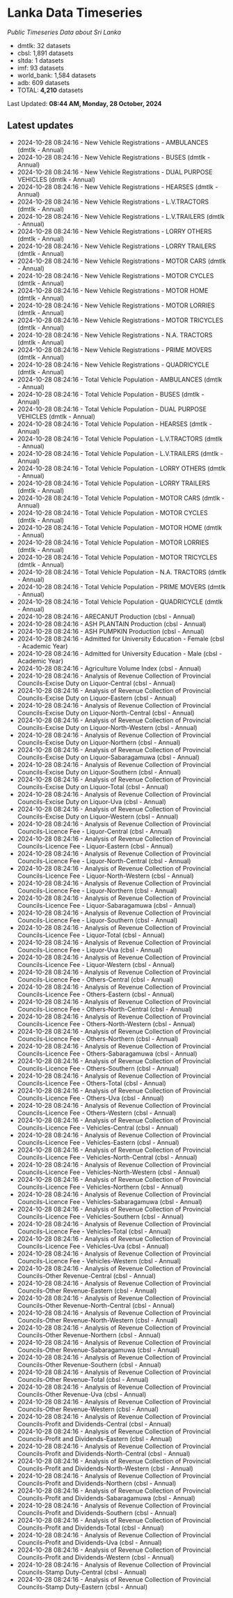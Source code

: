 # Lanka Data Timeseries
*Public Timeseries Data about Sri Lanka*

* dmtlk: 32 datasets
* cbsl: 1,891 datasets
* sltda: 1 datasets
* imf: 93 datasets
* world_bank: 1,584 datasets
* adb: 609 datasets
* TOTAL: **4,210** datasets

Last Updated: **08:44 AM, Monday, 28 October, 2024**

## Latest updates

* 2024-10-28 08:24:16 - New Vehicle Registrations - AMBULANCES (dmtlk - Annual)
* 2024-10-28 08:24:16 - New Vehicle Registrations - BUSES (dmtlk - Annual)
* 2024-10-28 08:24:16 - New Vehicle Registrations - DUAL PURPOSE VEHICLES (dmtlk - Annual)
* 2024-10-28 08:24:16 - New Vehicle Registrations - HEARSES (dmtlk - Annual)
* 2024-10-28 08:24:16 - New Vehicle Registrations - L.V.TRACTORS (dmtlk - Annual)
* 2024-10-28 08:24:16 - New Vehicle Registrations - L.V.TRAILERS (dmtlk - Annual)
* 2024-10-28 08:24:16 - New Vehicle Registrations - LORRY OTHERS (dmtlk - Annual)
* 2024-10-28 08:24:16 - New Vehicle Registrations - LORRY TRAILERS (dmtlk - Annual)
* 2024-10-28 08:24:16 - New Vehicle Registrations - MOTOR CARS (dmtlk - Annual)
* 2024-10-28 08:24:16 - New Vehicle Registrations - MOTOR CYCLES (dmtlk - Annual)
* 2024-10-28 08:24:16 - New Vehicle Registrations - MOTOR HOME (dmtlk - Annual)
* 2024-10-28 08:24:16 - New Vehicle Registrations - MOTOR LORRIES (dmtlk - Annual)
* 2024-10-28 08:24:16 - New Vehicle Registrations - MOTOR TRICYCLES (dmtlk - Annual)
* 2024-10-28 08:24:16 - New Vehicle Registrations - N.A. TRACTORS (dmtlk - Annual)
* 2024-10-28 08:24:16 - New Vehicle Registrations - PRIME MOVERS (dmtlk - Annual)
* 2024-10-28 08:24:16 - New Vehicle Registrations - QUADRICYCLE (dmtlk - Annual)
* 2024-10-28 08:24:16 - Total Vehicle Population - AMBULANCES (dmtlk - Annual)
* 2024-10-28 08:24:16 - Total Vehicle Population - BUSES (dmtlk - Annual)
* 2024-10-28 08:24:16 - Total Vehicle Population - DUAL PURPOSE VEHICLES (dmtlk - Annual)
* 2024-10-28 08:24:16 - Total Vehicle Population - HEARSES (dmtlk - Annual)
* 2024-10-28 08:24:16 - Total Vehicle Population - L.V.TRACTORS (dmtlk - Annual)
* 2024-10-28 08:24:16 - Total Vehicle Population - L.V.TRAILERS (dmtlk - Annual)
* 2024-10-28 08:24:16 - Total Vehicle Population - LORRY OTHERS (dmtlk - Annual)
* 2024-10-28 08:24:16 - Total Vehicle Population - LORRY TRAILERS (dmtlk - Annual)
* 2024-10-28 08:24:16 - Total Vehicle Population - MOTOR CARS (dmtlk - Annual)
* 2024-10-28 08:24:16 - Total Vehicle Population - MOTOR CYCLES (dmtlk - Annual)
* 2024-10-28 08:24:16 - Total Vehicle Population - MOTOR HOME (dmtlk - Annual)
* 2024-10-28 08:24:16 - Total Vehicle Population - MOTOR LORRIES (dmtlk - Annual)
* 2024-10-28 08:24:16 - Total Vehicle Population - MOTOR TRICYCLES (dmtlk - Annual)
* 2024-10-28 08:24:16 - Total Vehicle Population - N.A. TRACTORS (dmtlk - Annual)
* 2024-10-28 08:24:16 - Total Vehicle Population - PRIME MOVERS (dmtlk - Annual)
* 2024-10-28 08:24:16 - Total Vehicle Population - QUADRICYCLE (dmtlk - Annual)
* 2024-10-28 08:24:16 - ARECANUT Production (cbsl - Annual)
* 2024-10-28 08:24:16 - ASH PLANTAIN Production (cbsl - Annual)
* 2024-10-28 08:24:16 - ASH PUMPKIN Production (cbsl - Annual)
* 2024-10-28 08:24:16 - Admitted for University Education - Female (cbsl - Academic Year)
* 2024-10-28 08:24:16 - Admitted for University Education - Male (cbsl - Academic Year)
* 2024-10-28 08:24:16 - Agriculture Volume Index (cbsl - Annual)
* 2024-10-28 08:24:16 - Analysis of Revenue Collection of Provincial Councils-Excise Duty on Liquor-Central (cbsl - Annual)
* 2024-10-28 08:24:16 - Analysis of Revenue Collection of Provincial Councils-Excise Duty on Liquor-Eastern (cbsl - Annual)
* 2024-10-28 08:24:16 - Analysis of Revenue Collection of Provincial Councils-Excise Duty on Liquor-North-Central (cbsl - Annual)
* 2024-10-28 08:24:16 - Analysis of Revenue Collection of Provincial Councils-Excise Duty on Liquor-North-Western (cbsl - Annual)
* 2024-10-28 08:24:16 - Analysis of Revenue Collection of Provincial Councils-Excise Duty on Liquor-Northern (cbsl - Annual)
* 2024-10-28 08:24:16 - Analysis of Revenue Collection of Provincial Councils-Excise Duty on Liquor-Sabaragamuwa (cbsl - Annual)
* 2024-10-28 08:24:16 - Analysis of Revenue Collection of Provincial Councils-Excise Duty on Liquor-Southern (cbsl - Annual)
* 2024-10-28 08:24:16 - Analysis of Revenue Collection of Provincial Councils-Excise Duty on Liquor-Total (cbsl - Annual)
* 2024-10-28 08:24:16 - Analysis of Revenue Collection of Provincial Councils-Excise Duty on Liquor-Uva (cbsl - Annual)
* 2024-10-28 08:24:16 - Analysis of Revenue Collection of Provincial Councils-Excise Duty on Liquor-Western (cbsl - Annual)
* 2024-10-28 08:24:16 - Analysis of Revenue Collection of Provincial Councils-Licence Fee - Liquor-Central (cbsl - Annual)
* 2024-10-28 08:24:16 - Analysis of Revenue Collection of Provincial Councils-Licence Fee - Liquor-Eastern (cbsl - Annual)
* 2024-10-28 08:24:16 - Analysis of Revenue Collection of Provincial Councils-Licence Fee - Liquor-North-Central (cbsl - Annual)
* 2024-10-28 08:24:16 - Analysis of Revenue Collection of Provincial Councils-Licence Fee - Liquor-North-Western (cbsl - Annual)
* 2024-10-28 08:24:16 - Analysis of Revenue Collection of Provincial Councils-Licence Fee - Liquor-Northern (cbsl - Annual)
* 2024-10-28 08:24:16 - Analysis of Revenue Collection of Provincial Councils-Licence Fee - Liquor-Sabaragamuwa (cbsl - Annual)
* 2024-10-28 08:24:16 - Analysis of Revenue Collection of Provincial Councils-Licence Fee - Liquor-Southern (cbsl - Annual)
* 2024-10-28 08:24:16 - Analysis of Revenue Collection of Provincial Councils-Licence Fee - Liquor-Total (cbsl - Annual)
* 2024-10-28 08:24:16 - Analysis of Revenue Collection of Provincial Councils-Licence Fee - Liquor-Uva (cbsl - Annual)
* 2024-10-28 08:24:16 - Analysis of Revenue Collection of Provincial Councils-Licence Fee - Liquor-Western (cbsl - Annual)
* 2024-10-28 08:24:16 - Analysis of Revenue Collection of Provincial Councils-Licence Fee - Others-Central (cbsl - Annual)
* 2024-10-28 08:24:16 - Analysis of Revenue Collection of Provincial Councils-Licence Fee - Others-Eastern (cbsl - Annual)
* 2024-10-28 08:24:16 - Analysis of Revenue Collection of Provincial Councils-Licence Fee - Others-North-Central (cbsl - Annual)
* 2024-10-28 08:24:16 - Analysis of Revenue Collection of Provincial Councils-Licence Fee - Others-North-Western (cbsl - Annual)
* 2024-10-28 08:24:16 - Analysis of Revenue Collection of Provincial Councils-Licence Fee - Others-Northern (cbsl - Annual)
* 2024-10-28 08:24:16 - Analysis of Revenue Collection of Provincial Councils-Licence Fee - Others-Sabaragamuwa (cbsl - Annual)
* 2024-10-28 08:24:16 - Analysis of Revenue Collection of Provincial Councils-Licence Fee - Others-Southern (cbsl - Annual)
* 2024-10-28 08:24:16 - Analysis of Revenue Collection of Provincial Councils-Licence Fee - Others-Total (cbsl - Annual)
* 2024-10-28 08:24:16 - Analysis of Revenue Collection of Provincial Councils-Licence Fee - Others-Uva (cbsl - Annual)
* 2024-10-28 08:24:16 - Analysis of Revenue Collection of Provincial Councils-Licence Fee - Others-Western (cbsl - Annual)
* 2024-10-28 08:24:16 - Analysis of Revenue Collection of Provincial Councils-Licence Fee - Vehicles-Central (cbsl - Annual)
* 2024-10-28 08:24:16 - Analysis of Revenue Collection of Provincial Councils-Licence Fee - Vehicles-Eastern (cbsl - Annual)
* 2024-10-28 08:24:16 - Analysis of Revenue Collection of Provincial Councils-Licence Fee - Vehicles-North-Central (cbsl - Annual)
* 2024-10-28 08:24:16 - Analysis of Revenue Collection of Provincial Councils-Licence Fee - Vehicles-North-Western (cbsl - Annual)
* 2024-10-28 08:24:16 - Analysis of Revenue Collection of Provincial Councils-Licence Fee - Vehicles-Northern (cbsl - Annual)
* 2024-10-28 08:24:16 - Analysis of Revenue Collection of Provincial Councils-Licence Fee - Vehicles-Sabaragamuwa (cbsl - Annual)
* 2024-10-28 08:24:16 - Analysis of Revenue Collection of Provincial Councils-Licence Fee - Vehicles-Southern (cbsl - Annual)
* 2024-10-28 08:24:16 - Analysis of Revenue Collection of Provincial Councils-Licence Fee - Vehicles-Total (cbsl - Annual)
* 2024-10-28 08:24:16 - Analysis of Revenue Collection of Provincial Councils-Licence Fee - Vehicles-Uva (cbsl - Annual)
* 2024-10-28 08:24:16 - Analysis of Revenue Collection of Provincial Councils-Licence Fee - Vehicles-Western (cbsl - Annual)
* 2024-10-28 08:24:16 - Analysis of Revenue Collection of Provincial Councils-Other Revenue-Central (cbsl - Annual)
* 2024-10-28 08:24:16 - Analysis of Revenue Collection of Provincial Councils-Other Revenue-Eastern (cbsl - Annual)
* 2024-10-28 08:24:16 - Analysis of Revenue Collection of Provincial Councils-Other Revenue-North-Central (cbsl - Annual)
* 2024-10-28 08:24:16 - Analysis of Revenue Collection of Provincial Councils-Other Revenue-North-Western (cbsl - Annual)
* 2024-10-28 08:24:16 - Analysis of Revenue Collection of Provincial Councils-Other Revenue-Northern (cbsl - Annual)
* 2024-10-28 08:24:16 - Analysis of Revenue Collection of Provincial Councils-Other Revenue-Sabaragamuwa (cbsl - Annual)
* 2024-10-28 08:24:16 - Analysis of Revenue Collection of Provincial Councils-Other Revenue-Southern (cbsl - Annual)
* 2024-10-28 08:24:16 - Analysis of Revenue Collection of Provincial Councils-Other Revenue-Total (cbsl - Annual)
* 2024-10-28 08:24:16 - Analysis of Revenue Collection of Provincial Councils-Other Revenue-Uva (cbsl - Annual)
* 2024-10-28 08:24:16 - Analysis of Revenue Collection of Provincial Councils-Other Revenue-Western (cbsl - Annual)
* 2024-10-28 08:24:16 - Analysis of Revenue Collection of Provincial Councils-Profit and Dividends-Central (cbsl - Annual)
* 2024-10-28 08:24:16 - Analysis of Revenue Collection of Provincial Councils-Profit and Dividends-Eastern (cbsl - Annual)
* 2024-10-28 08:24:16 - Analysis of Revenue Collection of Provincial Councils-Profit and Dividends-North-Central (cbsl - Annual)
* 2024-10-28 08:24:16 - Analysis of Revenue Collection of Provincial Councils-Profit and Dividends-North-Western (cbsl - Annual)
* 2024-10-28 08:24:16 - Analysis of Revenue Collection of Provincial Councils-Profit and Dividends-Northern (cbsl - Annual)
* 2024-10-28 08:24:16 - Analysis of Revenue Collection of Provincial Councils-Profit and Dividends-Sabaragamuwa (cbsl - Annual)
* 2024-10-28 08:24:16 - Analysis of Revenue Collection of Provincial Councils-Profit and Dividends-Southern (cbsl - Annual)
* 2024-10-28 08:24:16 - Analysis of Revenue Collection of Provincial Councils-Profit and Dividends-Total (cbsl - Annual)
* 2024-10-28 08:24:16 - Analysis of Revenue Collection of Provincial Councils-Profit and Dividends-Uva (cbsl - Annual)
* 2024-10-28 08:24:16 - Analysis of Revenue Collection of Provincial Councils-Profit and Dividends-Western (cbsl - Annual)
* 2024-10-28 08:24:16 - Analysis of Revenue Collection of Provincial Councils-Stamp Duty-Central (cbsl - Annual)
* 2024-10-28 08:24:16 - Analysis of Revenue Collection of Provincial Councils-Stamp Duty-Eastern (cbsl - Annual)
